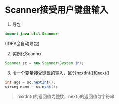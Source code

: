 # Scanner接受用户键盘输入

1. 导包
```java
import java.util.Scanner;
```

(IDEA会自动导包)

2. 实例化Scanner
```java   
Scanner sc = new Scanner(System.in);
```
3. 令一个变量接受键盘的输入，区分nextInt()和next()
```java
int age = sc.nextInt();
string name = sc.next();
```
>nextInt()的返回值为整数，next()的返回值为字符串
